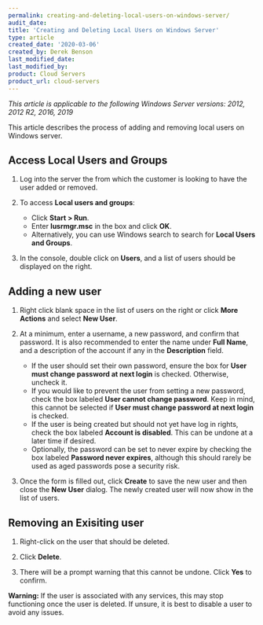 ```yaml
---
permalink: creating-and-deleting-local-users-on-windows-server/
audit_date:
title: 'Creating and Deleting Local Users on Windows Server'
type: article
created_date: '2020-03-06'
created_by: Derek Benson
last_modified_date: 
last_modified_by: 
product: Cloud Servers
product_url: cloud-servers
---
```


*This article is applicable to the following Windows Server versions: 2012, 2012 R2, 2016, 2019*

This article describes the process of adding and removing local users on Windows server.


## Access Local Users and Groups

1. Log into the server the from which the customer is looking to have the user added or removed.

2. To access **Local users and groups**: 

    * Click **Start > Run**.
    * Enter **lusrmgr.msc** in the box and click **OK**.
    * Alternatively, you can use Windows search to search for **Local Users and Groups**.

3. In the console, double click on **Users**, and a list of users should be displayed on the right.

## Adding a new user

1. Right click blank space in the list of users on the right or click **More Actions** and select **New User**.

2. At a minimum, enter a username, a new password, and confirm that password. It is also recommended to enter the name under **Full Name**, and a description of the account if any in the **Description** field.
    * If the user should set their own password, ensure the box for **User must change password at next login** is checked. Otherwise, uncheck it.
    * If you would like to prevent the user from setting a new password, check the box labeled **User cannot change password**. Keep in mind, this cannot be selected if **User must change password at next login** is checked.
    * If the user is being created but should not yet have log in rights, check the box labeled **Account is disabled**. This can be undone at a later time if desired.
    * Optionally, the password can be set to never expire by checking the box labeled **Password never expires**, although this should rarely be used as aged passwords pose a security risk.
3. Once the form is filled out, click **Create** to save the new user and then close the **New User** dialog. The newly created user will now show in the list of users.


## Removing an Exisiting user

1. Right-click on the user that should be deleted.

2. Click **Delete**. 

3. There will be a prompt warning that this cannot be undone. Click **Yes** to confirm.

**Warning:** If the user is associated with any services, this may stop functioning once the user is deleted. If unsure, it is best to disable a user to avoid any issues.

